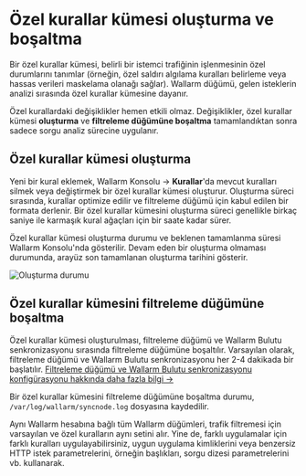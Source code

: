 # Özel kurallar kümesi oluşturma ve boşaltma

Bir özel kurallar kümesi, belirli bir istemci trafiğinin işlenmesinin özel durumlarını tanımlar (örneğin, özel saldırı algılama kuralları belirleme veya hassas verileri maskelama olanağı sağlar). Wallarm düğümü, gelen isteklerin analizi sırasında özel kurallar kümesine dayanır.

Özel kurallardaki değişiklikler hemen etkili olmaz. Değişiklikler, özel kurallar kümesi **oluşturma** ve **filtreleme düğümüne boşaltma** tamamlandıktan sonra sadece sorgu analiz sürecine uygulanır.

## Özel kurallar kümesi oluşturma

Yeni bir kural eklemek, Wallarm Konsolu → **Kurallar**'da mevcut kuralları silmek veya değiştirmek bir özel kurallar kümesi oluşturur. Oluşturma süreci sırasında, kurallar optimize edilir ve filtreleme düğümü için kabul edilen bir formata derlenir. Bir özel kurallar kümesini oluşturma süreci genellikle birkaç saniye ile karmaşık kural ağaçları için bir saate kadar sürer.

Özel kurallar kümesi oluşturma durumu ve beklenen tamamlanma süresi Wallarm Konsolu'nda gösterilir. Devam eden bir oluşturma olmaması durumunda, arayüz son tamamlanan oluşturma tarihini gösterir.

![Oluşturma durumu](../../images/user-guides/rules/build-rules-status.png)

## Özel kurallar kümesini filtreleme düğümüne boşaltma

Özel kurallar kümesi oluşturulması, filtreleme düğümü ve Wallarm Bulutu senkronizasyonu sırasında filtreleme düğümüne boşaltılır. Varsayılan olarak, filtreleme düğümü ve Wallarm Bulutu senkronizasyonu her 2-4 dakikada bir başlatılır. [Filtreleme düğümü ve Wallarm Bulutu senkronizasyonu konfigürasyonu hakkında daha fazla bilgi →](../../admin-en/configure-cloud-node-synchronization-en.md)

Bir özel kurallar kümesini filtreleme düğümüne boşaltma durumu, `/var/log/wallarm/syncnode.log` dosyasına kaydedilir.

Aynı Wallarm hesabına bağlı tüm Wallarm düğümleri, trafik filtremesi için varsayılan ve özel kuralların aynı setini alır. Yine de, farklı uygulamalar için farklı kuralları uygulayabilirsiniz, uygun uygulama kimliklerini veya benzersiz HTTP istek parametrelerini, örneğin başlıkları, sorgu dizesi parametrelerini vb. kullanarak.